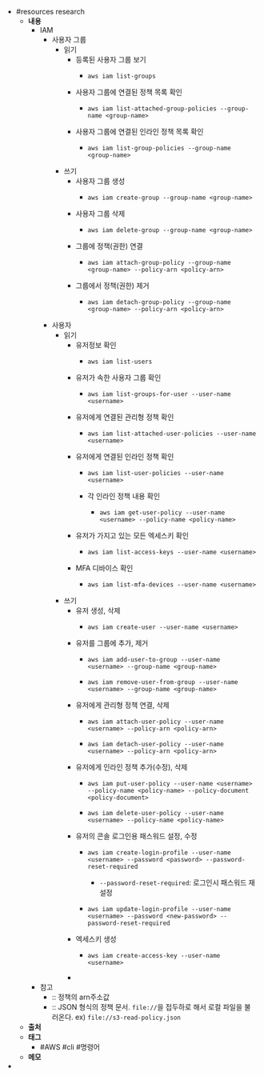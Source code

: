 - #resources research
	- **내용**
		- IAM
			- 사용자 그룹
				- 읽기
					- 등록된 사용자 그룹 보기
						- ```shell
						  aws iam list-groups
						  ```
					- 사용자 그룹에 연결된 정책 목록 확인
						- ```shell
						  aws iam list-attached-group-policies --group-name <group-name>
						  ```
					- 사용자 그룹에 연결된 인라인 정책 목록 확인
						- ```shell
						  aws iam list-group-policies --group-name <group-name>
						  ```
				- 쓰기
					- 사용자 그룹 생성
						- ```shell
						  aws iam create-group --group-name <group-name>
						  ```
					- 사용자 그룹 삭제
						- ```shell
						  aws iam delete-group --group-name <group-name>
						  ```
					- 그룹에 정책(권한) 연결
						- ```shell
						  aws iam attach-group-policy --group-name <group-name> --policy-arn <policy-arn>
						  ```
					- 그룹에서 정책(권한) 제거
						- ```shell
						  aws iam detach-group-policy --group-name <group-name> --policy-arn <policy-arn>
						  ```
			- 사용자
				- 읽기
					- 유저정보 확인
						- ```shell
						  aws iam list-users
						  ```
					- 유저가 속한 사용자 그룹 확인
						- ```shell
						  aws iam list-groups-for-user --user-name <username>
						  ```
					- 유저에게 연결된 관리형 정책 확인
						- ```shell
						  aws iam list-attached-user-policies --user-name <username>
						  ```
					- 유저에게 연결된 인라인 정책 확인
						- ```shell
						  aws iam list-user-policies --user-name <username>
						  ```
						- 각 인라인 정책 내용 확인
							- ```shell
							  aws iam get-user-policy --user-name <username> --policy-name <policy-name>
							  ```
					- 유저가 가지고 있는 모든 엑세스키 확인
						- ```shell
						  aws iam list-access-keys --user-name <username>
						  ```
					- MFA 디바이스 확인
						- ```shell
						  aws iam list-mfa-devices --user-name <username>
						  ```
				- 쓰기
					- 유저 생성, 삭제
						- ```shell
						  aws iam create-user --user-name <username>
						  ```
					- 유저를 그룹에 추가, 제거
						- ```shell
						  aws iam add-user-to-group --user-name <username> --group-name <group-name>
						  ```
						- ```shell
						  aws iam remove-user-from-group --user-name <username> --group-name <group-name>
						  ```
					- 유저에게 관리형 정책 연결, 삭제
						- ```shell
						  aws iam attach-user-policy --user-name <username> --policy-arn <policy-arn>
						  ```
						- ```shell
						  aws iam detach-user-policy --user-name <username> --policy-arn <policy-arn>
						  ```
					- 유저에게 인라인 정책 추가(수정), 삭제
						- ```shell
						  aws iam put-user-policy --user-name <username> --policy-name <policy-name> --policy-document <policy-document>
						  ```
						- ```shell
						  aws iam delete-user-policy --user-name <username> --policy-name <policy-name>
						  ```
					- 유저의 콘솔 로그인용 패스워드 설정, 수정
						- ```shell
						  aws iam create-login-profile --user-name <username> --password <password> --password-reset-required
						  ```
							- `--password-reset-required`: 로그인시 패스워드 재설정
						- ```shell
						  aws iam update-login-profile --user-name <username> --password <new-password> --password-reset-required
						  ```
					- 엑세스키 생성
						- ```shell
						  aws iam create-access-key --user-name <username>
						  ```
					-
		- 참고
			- <policy-arn>:: 정책의 arn주소값
			- <policy-document>:: JSON 형식의 정책 문서. `file://`을 접두하로 해서 로컬 파일을 불러온다. ex) `file://s3-read-policy.json`
	- **출처**
	- **태그**
		- #AWS #cli #명령어
	- **메모**
-